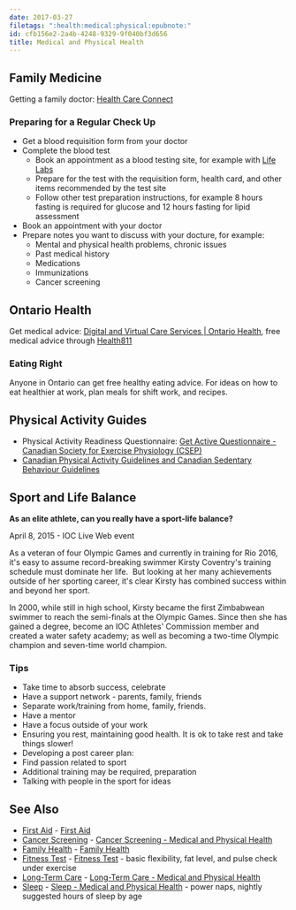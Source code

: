 ```yaml
---
date: 2017-03-27
filetags: ":health:medical:physical:epubnote:"
id: cfb156e2-2a4b-4248-9329-9f040bf3d656
title: Medical and Physical Health
---
```


## Family Medicine

Getting a family doctor: [Health Care
Connect](https://www.ontario.ca/page/find-family-doctor-or-nurse-practitioner)

### Preparing for a Regular Check Up

- Get a blood requisition form from your doctor
- Complete the blood test
  - Book an appointment as a blood testing site, for example with [Life
    Labs](https://www.lifelabs.com/)
  - Prepare for the test with the requisition form, health card, and
    other items recommended by the test site
  - Follow other test preparation instructions, for example 8 hours
    fasting is required for glucose and 12 hours fasting for lipid
    assessment
- Book an appointment with your doctor
- Prepare notes you want to discuss with your docture, for example:
  - Mental and physical health problems, chronic issues
  - Past medical history
  - Medications
  - Immunizations
  - Cancer screening

## Ontario Health

Get medical advice: [Digital and Virtual Care Services \| Ontario
Health](https://www.ontariohealth.ca/getting-health-care/digital-virtual-services),
free medical advice through [Health811](https://health811.ontario.ca)

### Eating Right

Anyone in Ontario can get free healthy eating advice. For ideas on how
to eat healthier at work, plan meals for shift work, and recipes.

## Physical Activity Guides

- Physical Activity Readiness Questionnaire: [Get Active Questionnaire -
  Canadian Society for Exercise Physiology
  (CSEP)](https://csep.ca/2021/01/20/pre-screening-for-physical-activity/)
- [Canadian Physical Activity Guidelines and Canadian Sedentary
  Behaviour Guidelines](http://www.csep.ca/)

## Sport and Life Balance

**As an elite athlete, can you really have a sport-life balance?**

April 8, 2015 - IOC Live Web event

As a veteran of four Olympic Games and currently in training for Rio
2016, it's easy to assume record-breaking swimmer Kirsty Coventry's
training schedule must dominate her life.  But looking at her many
achievements outside of her sporting career, it's clear Kirsty has
combined success within and beyond her sport.

In 2000, while still in high school, Kirsty became the first Zimbabwean
swimmer to reach the semi-finals at the Olympic Games. Since then she
has gained a degree, become an IOC Athletes' Commission member and
created a water safety academy; as well as becoming a two-time Olympic
champion and seven-time world champion.

### Tips

- Take time to absorb success, celebrate
- Have a support network - parents, family, friends
- Separate work/training from home, family, friends.
- Have a mentor
- Have a focus outside of your work
- Ensuring you rest, maintaining good health. It is ok to take rest and
  take things slower!
- Developing a post career plan:
- Find passion related to sport
- Additional training may be required, preparation
- Talking with people in the sport for ideas

## See Also

- [First Aid](610-Health-EDU-First-Aid.md) - [First
  Aid](id:6cb48881-9290-43dd-945b-efaf6c5a7ecd)
- [Cancer Screening](610-Health-Medical-Cancer-Screening.md) - [Cancer
  Screening - Medical and Physical
  Health](id:38165ca7-b6dd-4550-8d85-bc72c2e2a40e)
- [Family Health](610-Health-Medical-Family-Health.md) - [Family
  Health](id:22581bf1-4397-4827-b393-bfec1f840bf5)
- [Fitness Test](610-Health-Medical-Fitness-Test.md) - [Fitness
  Test](id:b663c559-e626-4080-84e6-2a47ecd89e4c) - basic flexibility,
  fat level, and pulse check under exercise
- [Long-Term
  Care](360-Social-Services-Health-Medical-Long-Term-Care.md) -
  [Long-Term Care - Medical and Physical
  Health](id:44f19aa1-4ef3-4f0a-a5e0-ef64da79c659)
- [Sleep](610-Health-Medical-Sleep.md) - [Sleep - Medical and Physical
  Health](id:964cb438-cb54-46ba-8a39-403aaca47e88) - power naps, nightly
  suggested hours of sleep by age
